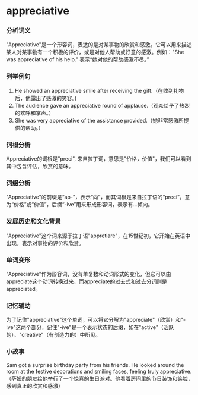 # appreciative

### 分析词义

  

"Appreciative"是一个形容词，表达的是对某事物的欣赏和感激。它可以用来描述某人对某事物有一个积极的评价，或是对他人帮助或好意的感激。例如："She was appreciative of his help." 表示“她对他的帮助感激不尽。”

  

### 列举例句

  

1.  He showed an appreciative smile after receiving the gift.（在收到礼物后，他露出了感激的笑容。)
2.  The audience gave an appreciative round of applause.（观众给予了热烈的欢呼和掌声。）
3.  She was very appreciative of the assistance provided.（她非常感激所提供的帮助。）

  

### 词根分析

  

Appreciative的词根是"preci", 来自拉丁词，意思是"价格，价值"，我们可以看到其中包含评估，欣赏的意味。

  

### 词缀分析

  

"Appreciative"的前缀是“ap-”，表示“向”，而其词根是来自拉丁语的“preci”，意为“价格”或“价值”，后缀“-ive”用来形成形容词，表示有...倾向。

  

### 发展历史和文化背景

  

"Appreciative"这个词来源于拉丁语"appretiare"，在15世纪初，它开始在英语中出现，表示对事物的评价和欣赏。

  

### 单词变形

  

"Appreciative"作为形容词，没有单复数和动词形式的变化，但它可以由appreciate这个动词转换过来，而appreciate的过去式和过去分词则是appreciated。

  

### 记忆辅助

  

为了记住"appreciative"这个单词，可以将它分解为"appreciate"（欣赏）和"-ive"这两个部分，记住"-ive"是一个表示状态的后缀，如在"active"（活跃的）、"creative"（有创造力的）中所见。

  

### 小故事

  

Sam got a surprise birthday party from his friends. He looked around the room at the festive decorations and smiling faces, feeling truly appreciative.（萨姆的朋友给他举行了一个惊喜的生日派对。他看着房间里的节日装饰和笑脸，感到真正的欣赏和感激）
